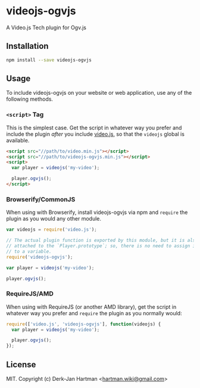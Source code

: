 # videojs-ogvjs

A Video.js Tech plugin for Ogv.js

## Installation

```sh
npm install --save videojs-ogvjs
```

## Usage

To include videojs-ogvjs on your website or web application, use any of the following methods.

### `<script>` Tag

This is the simplest case. Get the script in whatever way you prefer and include the plugin _after_ you include [video.js][videojs], so that the `videojs` global is available.

```html
<script src="//path/to/video.min.js"></script>
<script src="//path/to/videojs-ogvjs.min.js"></script>
<script>
  var player = videojs('my-video');

  player.ogvjs();
</script>
```

### Browserify/CommonJS

When using with Browserify, install videojs-ogvjs via npm and `require` the plugin as you would any other module.

```js
var videojs = require('video.js');

// The actual plugin function is exported by this module, but it is also
// attached to the `Player.prototype`; so, there is no need to assign it
// to a variable.
require('videojs-ogvjs');

var player = videojs('my-video');

player.ogvjs();
```

### RequireJS/AMD

When using with RequireJS (or another AMD library), get the script in whatever way you prefer and `require` the plugin as you normally would:

```js
require(['video.js', 'videojs-ogvjs'], function(videojs) {
  var player = videojs('my-video');

  player.ogvjs();
});
```

## License

MIT. Copyright (c) Derk-Jan Hartman &lt;hartman.wiki@gmail.com&gt;


[videojs]: http://videojs.com/
